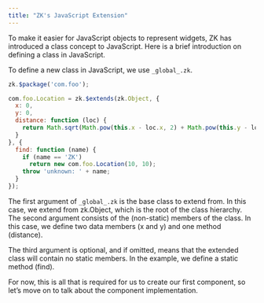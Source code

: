 ```yaml
---
title: "ZK's JavaScript Extension"
---
```



To make it easier for JavaScript objects to represent widgets, ZK has introduced a class concept to JavaScript. Here is a brief introduction on defining a class in JavaScript.

To define a new class in JavaScript, we use `_global_.zk`.

```javascript
zk.$package('com.foo');

com.foo.Location = zk.$extends(zk.Object, {
  x: 0,
  y: 0,
  distance: function (loc) {
    return Math.sqrt(Math.pow(this.x - loc.x, 2) + Math.pow(this.y - loc.y, 2));
  }
}, {
  find: function (name) {
    if (name == 'ZK')
      return new com.foo.Location(10, 10);
    throw 'unknown: ' + name;
  }
});
```

The first argument of `_global_.zk` is the base class to extend from. In this case, we extend from zk.Object, which is the root of the class hierarchy. The second argument consists of the (non-static) members of the class. In this case, we define two data members (x and y) and one method (distance).

The third argument is optional, and if omitted, means that the extended class will contain no static members. In the example, we define a static method (find).

For now, this is all that is required for us to create our first component, so let’s move on to talk about the component implementation.